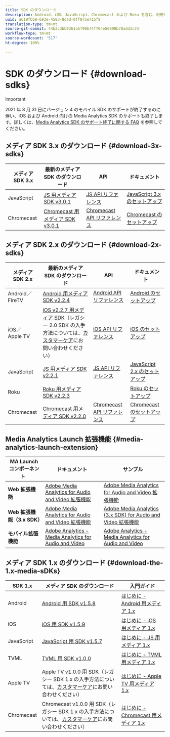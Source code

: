 ```yaml
---
title: SDK のダウンロード
description: Android、iOS、JavaScript、Chromecast および Roku を含む、利用可能なプラットフォームの SDK ダウンロードのリンクです。
uuid: a619fbb8-693e-4583-8dad-0ff875e715f8
translation-type: tm+mt
source-git-commit: 44b3c3bb9361a5f99b74f704e56998b78add3c34
workflow-type: tm+mt
source-wordcount: '517'
ht-degree: 100%

---
```



# SDK のダウンロード {#download-sdks}

>[!IMPORTANT]
>
>2021 年 8 月 31 日にバージョン 4 のモバイル SDK のサポートが終了するのに伴い、iOS および Android 向けの Media Analytics SDK のサポートも終了します。詳しくは、[Media Analytics SDK のサポート終了に関する FAQ](/help/sdk-implement/end-of-support-faqs.md) を参照してください。


## メディア SDK 3.x のダウンロード {#download-3x-sdks}

| メディア SDK 3.x | 最新のメディア SDK のダウンロード |  API   |  ドキュメント  |
| --- | --- | --- | --- |
| JavaScript | [JS 用メディア SDK v3.0.1](https://github.com/Adobe-Marketing-Cloud/media-sdks/releases/tag/js-v3.0.1) | [JS API リファレンス](https://adobe-marketing-cloud.github.io/media-sdks/reference/javascript_3x/index.html) | [JavaScript 3.x のセットアップ](/help/sdk-implement/setup/setup-javascript/set-up-js-3.md) |
| Chromecast | [Chromecast 用メディア SDK v3.0.1](https://github.com/Adobe-Marketing-Cloud/media-sdks/releases/tag/chromecast-v3.0.1) | [Chromecast API リファレンス](https://adobe-marketing-cloud.github.io/media-sdks/reference/chromecast/) | [Chromecast のセットアップ ](/help/sdk-implement/setup/set-up-chromecast.md) |


## メディア SDK 2.x のダウンロード {#download-2x-sdks}

| メディア SDK 2.x | 最新のメディア SDK のダウンロード |  API   |  ドキュメント  |
| --- | --- | --- | --- |
| Android／FireTV | [Android 用メディア SDK v2.2.4](https://github.com/Adobe-Marketing-Cloud/media-sdks/releases/tag/android-v2.2.4) | [Android API リファレンス](https://adobe-marketing-cloud.github.io/media-sdks/reference/android/) | [Android のセットアップ](/help/sdk-implement/setup/set-up-android.md) |
| iOS／Apple TV | [iOS v2.2.7 用メディア SDK](https://github.com/Adobe-Marketing-Cloud/media-sdks/releases/tag/ios-v2.2.7)（レガシー 2.0 SDK の入手方法については、[カスタマーケア](https://helpx.adobe.com/jp/marketing-cloud/contact-support.html)にお問い合わせください） | [iOS API リファレンス](https://adobe-marketing-cloud.github.io/media-sdks/reference/ios/) | [iOS のセットアップ](/help/sdk-implement/setup/set-up-ios.md) |
| JavaScript | [JS 用メディア SDK v2.2.1](https://github.com/Adobe-Marketing-Cloud/media-sdks/releases/tag/js-v2.2.1) | [JS API リファレンス](https://adobe-marketing-cloud.github.io/media-sdks/reference/javascript/) | [JavaScript 2.x のセットアップ](/help/sdk-implement/setup/setup-javascript/set-up-js-2.md) |
| Roku | [Roku 用メディア SDK v2.2.3](https://github.com/Adobe-Marketing-Cloud/media-sdks/releases/tag/roku-v2.2.3) |  | [Roku のセットアップ](/help/sdk-implement/setup/set-up-roku.md) |
| Chromecast | [Chromecast 用メディア SDK v2.2.0](https://github.com/Adobe-Marketing-Cloud/media-sdks/releases/tag/chromecast-v2.2.0) | [Chromecast API リファレンス](https://adobe-marketing-cloud.github.io/media-sdks/reference/chromecast/) | [Chromecast のセットアップ ](/help/sdk-implement/setup/set-up-chromecast.md) |

## Media Analytics Launch 拡張機能 {#media-analytics-launch-extension}

| MA Launch コンポーネント   | ドキュメント | サンプル |
|---|---|---|
| **Web 拡張機能** | [Adobe Media Analytics for Audio and Video 拡張機能](https://docs.adobe.com/content/help/ja-JP/launch/using/extensions-ref/adobe-extension/media-analytics-extension/overview.html) | [Adobe Media Analytics for Audio and Video 拡張機能](https://github.com/Adobe-Marketing-Cloud/media-sdks/tree/master/samples/launch/js/2.x) |
| **Web 拡張機能（3.x SDK）** | [Adobe Media Analytics for Audio and Video 拡張機能](https://docs.adobe.com/content/help/ja-JP/launch/using/extensions-ref/adobe-extension/media-analytics-3x-extension/overview.html) | [Adobe Media Analytics (3.x SDK) for Audio and Video 拡張機能](https://github.com/Adobe-Marketing-Cloud/media-sdks/tree/master/samples/launch/js/3.x) |
| **モバイル拡張機能** | [Adobe Analytics - Media Analytics for Audio and Video](https://aep-sdks.gitbook.io/docs/using-mobile-extensions/adobe-media-analytics) | [Adobe Analytics - Media Analytics for Audio and Video](https://github.com/Adobe-Marketing-Cloud/media-sdks/tree/master/samples/launch/mobile) |

## メディア SDK 1.x のダウンロード {#download-the-1.x-media-sDKs}

| SDK 1.x |  メディア SDK のダウンロード |  入門ガイド |
| --- | --- | --- |
| Android | [Android 用 SDK v1.5.8](https://github.com/Adobe-Marketing-Cloud/video-heartbeat/releases/tag/android-v1.5.8) | [はじめに - Android 用メディア 1.x](setup/vhl-dev-guide-v15_android.pdf) |
| iOS | [iOS 用 SDK v1.5.9](https://github.com/Adobe-Marketing-Cloud/video-heartbeat/releases/tag/ios-v1.5.9) | [はじめに - iOS 用メディア 1.x](setup/vhl-dev-guide-v15_ios.pdf) |
| JavaScript | [JavaScript 用 SDK v1.5.7](https://github.com/Adobe-Marketing-Cloud/video-heartbeat/releases/tag/js-v1.5.7) | [はじめに - JS 用メディア 1.x](setup/vhl-dev-guide-v15_js.pdf) |
| TVML | [TVML 用 SDK v1.0.0](https://github.com/Adobe-Marketing-Cloud/video-heartbeat/releases/tag/tvml-v1.0.0) | [はじめに - TVML 用メディア 1.x](setup/vhl_tvml.pdf) |
| Apple TV | Apple TV v1.0.0 用 SDK（レガシー SDK 1.x の入手方法については、[カスタマーケア](https://helpx.adobe.com/marketing-cloud/contact-support.html)にお問い合わせください） | [はじめに - Apple TV 用メディア 1.x](setup/vhl-dev-guide-v1x_appletv.pdf) |
| Chromecast | Chromecast v1.0.0 用 SDK（レガシー SDK 1.x の入手方法については、[カスタマーケア](https://helpx.adobe.com/marketing-cloud/contact-support.html)にお問い合わせください） | [はじめに - Chromecast 用メディア 1.x](setup/chromecast_1.x_sdk.pdf) |
